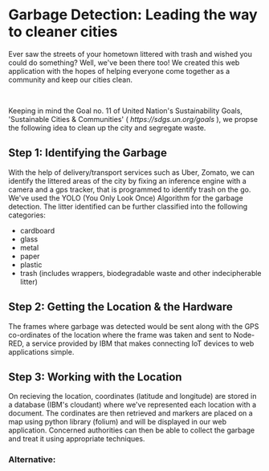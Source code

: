 <h1>Garbage Detection: Leading the way to cleaner cities</h1>

<p>Ever saw the streets of your hometown littered with trash and wished you could do something? Well, we've been there too! We created this web application with the hopes of helping everyone come together as a community and keep our cities clean.</p>
<br>
<p>Keeping in mind the Goal no. 11 of United Nation's Sustainability Goals, 'Sustainable Cities & Communities' (<i> https://sdgs.un.org/goals </i>), we propse the following idea to clean up the city and segregate waste.</p>

<h2>Step 1: Identifying the Garbage</h2>
<p>With the help of delivery/transport services such as Uber, Zomato, we can identify the littered areas of the city by fixing an inference engine with a camera and a gps tracker, that is programmed to identify trash on the go. We've used the YOLO (You Only Look Once) Algorithm for the garbage detection. The litter identified can be further classified into the following categories:
  <ul>
    <li>cardboard</li>
    <li>glass</li>
    <li>metal</li>
    <li>paper</li>
    <li>plastic</li>
    <li>trash (includes wrappers, biodegradable waste and other indecipherable litter)</li>
   </ul>
  </p>

<h2>Step 2: Getting the Location & the Hardware</h2>
<p>The frames where garbage was detected would be sent along with the GPS co-ordinates of the location where the frame was taken and sent to Node-RED, a service provided by IBM that makes connecting IoT devices to web applications simple.</p>


<h2>Step 3: Working with the Location</h2>
<p>On recieving the location, coordinates (latitude and longitude) are stored in a database (IBM's cloudant) where we've represented each location with a document. The cordinates are then retrieved and markers are placed on a map using python library (folium) and will be displayed in our web application. Concerned authorities can then be able to collect the garbage and treat it using appropriate techniques. </p>

<h3>Alternative:</h3>
